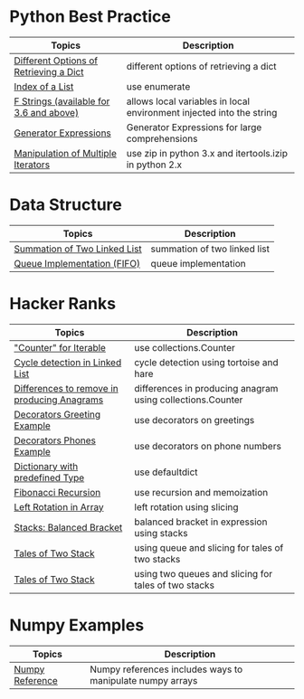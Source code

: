 # Python Best Practice

Topics| Description 
---| --- 
[Different Options of Retrieving a Dict](https://github.com/ziyenl/python/blob/master/script/retrieve_dict.py)| different options of retrieving a dict
[Index of a List](https://github.com/ziyenl/python/blob/master/script/enumerate.py)| use enumerate |
[F Strings (available for 3.6 and above)](https://github.com/ziyenl/python/blob/master/script/f_string.py)| allows local variables in local environment injected into the string 
[Generator Expressions](https://github.com/ziyenl/python/blob/master/script/generator_expression.py)| Generator Expressions for large comprehensions
[Manipulation of Multiple Iterators](https://github.com/ziyenl/python/blob/master/script/iterators.py)| use zip in python 3.x and itertools.izip in python 2.x 

# Data Structure

Topics| Description
---| --- 
[Summation of Two Linked List](https://github.com/ziyenl/python/blob/master/script/summing_list.py)| summation of two linked list
[Queue Implementation (FIFO)](https://github.com/ziyenl/python/blob/master/script/queue.py)| queue implementation

# Hacker Ranks

Topics| Description
---| --- 
["Counter" for Iterable](https://github.com/ziyenl/python/blob/master/script/collections_counter.py) | use collections.Counter |
[Cycle detection in Linked List](https://github.com/ziyenl/python/blob/master/script/cycle_detection.py)| cycle detection using tortoise and hare |
[Differences to remove in producing Anagrams](https://github.com/ziyenl/python/blob/master/script/anagram_differences.py)| differences in producing anagram using collections.Counter |
[Decorators Greeting Example](https://github.com/ziyenl/python/blob/master/script/decorators_greetings.py) | use decorators on greetings |
[Decorators Phones Example](https://github.com/ziyenl/python/blob/master/script/decorators_phones.py) | use decorators on phone numbers |
[Dictionary with predefined Type](https://github.com/ziyenl/python/blob/master/script/collections_defaultdict.py)| use defaultdict |
[Fibonacci Recursion](https://github.com/ziyenl/python/blob/master/script/recursive_fibonacci.py) | use recursion and memoization |
[Left Rotation in Array](https://github.com/ziyenl/python/blob/master/script/left_rotation.py)| left rotation using slicing |
[Stacks: Balanced Bracket](https://github.com/ziyenl/python/blob/master/script/balanced_brackets.py) | balanced bracket in expression using stacks |
[Tales of Two Stack](https://github.com/ziyenl/python/blob/master/script/queue_one_stack.py) | using queue and slicing for tales of two stacks |
[Tales of Two Stack](https://github.com/ziyenl/python/blob/master/script/queue_two_stacks.py) | using two queues and slicing for tales of two stacks |

# Numpy Examples
Topics | Description
----| --- 
[Numpy Reference](https://github.com/ziyenl/python/blob/master/script/numpy_examples.py) | Numpy references includes ways to manipulate numpy arrays |
